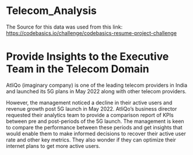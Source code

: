 # Telecom_Analysis
The Source for this data was used from this link: https://codebasics.io/challenge/codebasics-resume-project-challenge

# Provide Insights to the Executive Team in the Telecom Domain

AtliQo (imaginary company) is one of the leading telecom providers in India and launched its 5G plans in May 2022 along with other telecom providers.

However, the management noticed a decline in their active users and revenue growth post 5G launch in May 2022. AtliQo’s business director requested their analytics team to provide a comparison report of KPIs between pre and post-periods of the 5G launch. The management is keen to compare the performance between these periods and get insights that would enable them to make informed decisions to recover their active user rate and other key metrics. They also wonder if they can optimize their internet plans to get more active users. 
